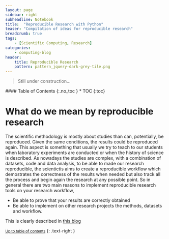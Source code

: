 ```yaml
---
layout: page
sidebar: right
subheadline: Notebook
title:  "Reproducible Research with Python"
teaser: "Compilation of ideas for reproducible research"
breadcrumb: true
tags:
    - [Scientific Computing, Research]
categories:
    - computing-blog
header:
    title: Reproducible Research
    pattern: pattern_jquery-dark-grey-tile.png
---
```


> Still under construction...

<section id="table-of-contents" class="toc">
<div class="panel radius" markdown="1">
#### Table of Contents
{:.no_toc }
*  TOC
{:toc}
</div>
</section><!-- /#table-of-contents -->

# What do we mean by reproducible research

The scientific methodology is mostly about studies than can, potentially, be reproduced. Given the same conditions, the results could be reproduced again. This aspect is something that usually we try to teach to our students when laboratory experiments are conducted or when the history of science is described. As nowadays the studies are complex, with a combination of datasets, code and data analysis, to be able to made our research reproducible, the scientictis aims to create a reproducible workflow which demostrates the correctness of the results when needed but also track all the process and begin again the research at any possible point. So in general there are two main reasons to implement reproducible research tools on your research workflow, 

- Be able to prove that your results are correctly obtained
- Be able to implement on other research projects the methods, datasets and workflow.

This is clearly described in [this blog](https://ropensci.github.io/reproducibility-guide/sections/introduction/)


<small markdown="1">[Up to table of contents](#toc)</small>
{: .text-right }


